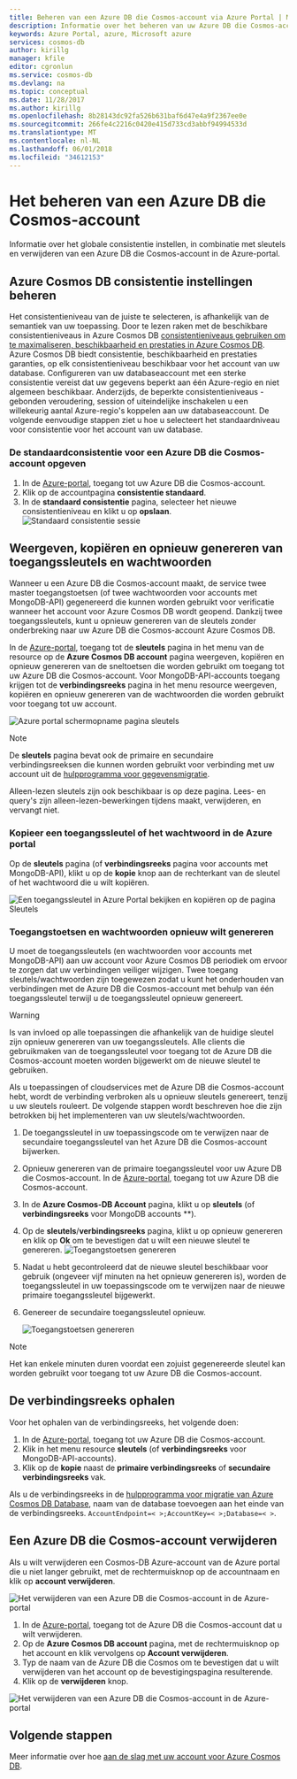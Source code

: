 ```yaml
---
title: Beheren van een Azure DB die Cosmos-account via Azure Portal | Microsoft Docs
description: Informatie over het beheren van uw Azure DB die Cosmos-account via Azure Portal. Een handleiding voor het gebruik van de Azure Portal weergeven, kopiëren, verwijderen en toegang tot accounts vinden.
keywords: Azure Portal, azure, Microsoft azure
services: cosmos-db
author: kirillg
manager: kfile
editor: cgronlun
ms.service: cosmos-db
ms.devlang: na
ms.topic: conceptual
ms.date: 11/28/2017
ms.author: kirillg
ms.openlocfilehash: 8b28143dc92fa526b631baf6d47e4a9f2367ee0e
ms.sourcegitcommit: 266fe4c2216c0420e415d733cd3abbf94994533d
ms.translationtype: MT
ms.contentlocale: nl-NL
ms.lasthandoff: 06/01/2018
ms.locfileid: "34612153"
---
```

# <a name="how-to-manage-an-azure-cosmos-db-account"></a>Het beheren van een Azure DB die Cosmos-account
Informatie over het globale consistentie instellen, in combinatie met sleutels en verwijderen van een Azure DB die Cosmos-account in de Azure-portal.

## <a id="consistency"></a>Azure Cosmos DB consistentie instellingen beheren
Het consistentieniveau van de juiste te selecteren, is afhankelijk van de semantiek van uw toepassing. Door te lezen raken met de beschikbare consistentieniveaus in Azure Cosmos DB [consistentieniveaus gebruiken om te maximaliseren, beschikbaarheid en prestaties in Azure Cosmos DB][consistency]. Azure Cosmos DB biedt consistentie, beschikbaarheid en prestaties garanties, op elk consistentieniveau beschikbaar voor het account van uw database. Configureren van uw databaseaccount met een sterke consistentie vereist dat uw gegevens beperkt aan één Azure-regio en niet algemeen beschikbaar. Anderzijds, de beperkte consistentieniveaus - gebonden veroudering, session of uiteindelijke inschakelen u een willekeurig aantal Azure-regio's koppelen aan uw databaseaccount. De volgende eenvoudige stappen ziet u hoe u selecteert het standaardniveau voor consistentie voor het account van uw database.

### <a name="to-specify-the-default-consistency-for-an-azure-cosmos-db-account"></a>De standaardconsistentie voor een Azure DB die Cosmos-account opgeven
1. In de [Azure-portal](https://portal.azure.com/), toegang tot uw Azure DB die Cosmos-account.
2. Klik op de accountpagina **consistentie standaard**.
3. In de **standaard consistentie** pagina, selecteer het nieuwe consistentieniveau en klikt u op **opslaan**.
    ![Standaard consistentie sessie][5]

## <a id="keys"></a>Weergeven, kopiëren en opnieuw genereren van toegangssleutels en wachtwoorden
Wanneer u een Azure DB die Cosmos-account maakt, de service twee master toegangstoetsen (of twee wachtwoorden voor accounts met MongoDB-API) gegenereerd die kunnen worden gebruikt voor verificatie wanneer het account voor Azure Cosmos DB wordt geopend. Dankzij twee toegangssleutels, kunt u opnieuw genereren van de sleutels zonder onderbreking naar uw Azure DB die Cosmos-account Azure Cosmos DB. 

In de [Azure-portal](https://portal.azure.com/), toegang tot de **sleutels** pagina in het menu van de resource op de **Azure Cosmos DB account** pagina weergeven, kopiëren en opnieuw genereren van de sneltoetsen die worden gebruikt om toegang tot uw Azure DB die Cosmos-account. Voor MongoDB-API-accounts toegang krijgen tot de **verbindingsreeks** pagina in het menu resource weergeven, kopiëren en opnieuw genereren van de wachtwoorden die worden gebruikt voor toegang tot uw account.

![Azure portal schermopname pagina sleutels](./media/manage-account/keys.png)

> [!NOTE]
> De **sleutels** pagina bevat ook de primaire en secundaire verbindingsreeksen die kunnen worden gebruikt voor verbinding met uw account uit de [hulpprogramma voor gegevensmigratie](import-data.md).
> 
> 

Alleen-lezen sleutels zijn ook beschikbaar is op deze pagina. Lees- en query's zijn alleen-lezen-bewerkingen tijdens maakt, verwijderen, en vervangt niet.

### <a name="copy-an-access-key-or-password-in-the-azure-portal"></a>Kopieer een toegangssleutel of het wachtwoord in de Azure portal
Op de **sleutels** pagina (of **verbindingsreeks** pagina voor accounts met MongoDB-API), klikt u op de **kopie** knop aan de rechterkant van de sleutel of het wachtwoord die u wilt kopiëren.

![Een toegangssleutel in Azure Portal bekijken en kopiëren op de pagina Sleutels](./media/manage-account/copykeys.png)

### <a name="regenerate-access-keys-and-passwords"></a>Toegangstoetsen en wachtwoorden opnieuw wilt genereren
U moet de toegangssleutels (en wachtwoorden voor accounts met MongoDB-API) aan uw account voor Azure Cosmos DB periodiek om ervoor te zorgen dat uw verbindingen veiliger wijzigen. Twee toegang sleutels/wachtwoorden zijn toegewezen zodat u kunt het onderhouden van verbindingen met de Azure DB die Cosmos-account met behulp van één toegangssleutel terwijl u de toegangssleutel opnieuw genereert.

> [!WARNING]
> Is van invloed op alle toepassingen die afhankelijk van de huidige sleutel zijn opnieuw genereren van uw toegangssleutels. Alle clients die gebruikmaken van de toegangssleutel voor toegang tot de Azure DB die Cosmos-account moeten worden bijgewerkt om de nieuwe sleutel te gebruiken.
> 
> 

Als u toepassingen of cloudservices met de Azure DB die Cosmos-account hebt, wordt de verbinding verbroken als u opnieuw sleutels genereert, tenzij u uw sleutels rouleert. De volgende stappen wordt beschreven hoe die zijn betrokken bij het implementeren van uw sleutels/wachtwoorden.

1. De toegangssleutel in uw toepassingscode om te verwijzen naar de secundaire toegangssleutel van het Azure DB die Cosmos-account bijwerken.
2. Opnieuw genereren van de primaire toegangssleutel voor uw Azure DB die Cosmos-account. In de [Azure-portal](https://portal.azure.com/), toegang tot uw Azure DB die Cosmos-account.
3. In de **Azure Cosmos-DB Account** pagina, klikt u op **sleutels** (of **verbindingsreeks** voor MongoDB accounts **).
4. Op de **sleutels**/**verbindingsreeks** pagina, klikt u op opnieuw genereren en klik op **Ok** om te bevestigen dat u wilt een nieuwe sleutel te genereren.
    ![Toegangstoetsen genereren](./media/manage-account/regenerate-keys.png)
5. Nadat u hebt gecontroleerd dat de nieuwe sleutel beschikbaar voor gebruik (ongeveer vijf minuten na het opnieuw genereren is), worden de toegangssleutel in uw toepassingscode om te verwijzen naar de nieuwe primaire toegangssleutel bijgewerkt.
6. Genereer de secundaire toegangssleutel opnieuw.
   
    ![Toegangstoetsen genereren](./media/manage-account/regenerate-secondary-key.png)

> [!NOTE]
> Het kan enkele minuten duren voordat een zojuist gegenereerde sleutel kan worden gebruikt voor toegang tot uw Azure DB die Cosmos-account.
> 
> 

## <a name="get-the-connection-string"></a>De verbindingsreeks ophalen
Voor het ophalen van de verbindingsreeks, het volgende doen: 

1. In de [Azure-portal](https://portal.azure.com), toegang tot uw Azure DB die Cosmos-account.
2. Klik in het menu resource **sleutels** (of **verbindingsreeks** voor MongoDB-API-accounts).
3. Klik op de **kopie** naast de **primaire verbindingsreeks** of **secundaire verbindingsreeks** vak. 

Als u de verbindingsreeks in de [hulpprogramma voor migratie van Azure Cosmos DB Database](import-data.md), naam van de database toevoegen aan het einde van de verbindingsreeks. `AccountEndpoint=< >;AccountKey=< >;Database=< >`.

## <a id="delete"></a> Een Azure DB die Cosmos-account verwijderen
Als u wilt verwijderen een Cosmos-DB Azure-account van de Azure portal die u niet langer gebruikt, met de rechtermuisknop op de accountnaam en klik op **account verwijderen**.

![Het verwijderen van een Azure DB die Cosmos-account in de Azure-portal](./media/manage-account/deleteaccount.png)

1. In de [Azure-portal](https://portal.azure.com/), toegang tot de Azure DB die Cosmos-account dat u wilt verwijderen.
2. Op de **Azure Cosmos DB account** pagina, met de rechtermuisknop op het account en klik vervolgens op **Account verwijderen**. 
3. Typ de naam van de Azure DB die Cosmos om te bevestigen dat u wilt verwijderen van het account op de bevestigingspagina resulterende.
4. Klik op de **verwijderen** knop.

![Het verwijderen van een Azure DB die Cosmos-account in de Azure-portal](./media/manage-account/delete-account-confirm.png)

## <a id="next"></a>Volgende stappen
Meer informatie over hoe [aan de slag met uw account voor Azure Cosmos DB](http://go.microsoft.com/fwlink/p/?LinkId=402364).

<!--Image references-->
[5]: ./media/manage-account/documentdb_change_consistency-1.png

<!--Reference style links - using these makes the source content way more readable than using inline links-->
[bcdr]: https://azure.microsoft.com/documentation/articles/best-practices-availability-paired-regions/
[consistency]: consistency-levels.md
[azureregions]: https://azure.microsoft.com/regions/#services
[offers]: https://azure.microsoft.com/pricing/details/cosmos-db/
